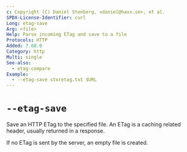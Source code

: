 ```yaml
---
c: Copyright (C) Daniel Stenberg, <daniel@haxx.se>, et al.
SPDX-License-Identifier: curl
Long: etag-save
Arg: <file>
Help: Parse incoming ETag and save to a file
Protocols: HTTP
Added: 7.68.0
Category: http
Multi: single
See-also:
  - etag-compare
Example:
  - --etag-save storetag.txt $URL
---
```


# `--etag-save`

Save an HTTP ETag to the specified file. An ETag is a caching related header,
usually returned in a response.

If no ETag is sent by the server, an empty file is created.
